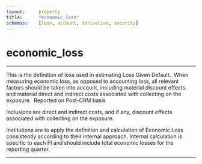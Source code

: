 ```yaml
---
layout:     property
title:      "economic_loss"
schemas:    [loan, account, derivative, security]
---
```


# economic_loss

---

This is the definition of loss used in estimating Loss Given Default.  When measuring economic loss, as opposed to accounting loss, all relevant factors should be taken into account, including material discount effects and material direct and indirect costs associated with collecting on the exposure.  Reported on Post-CRM basis

Inclusions are direct and indirect costs, and if any, discount effects associated with collecting on the exposure.

Institutions are to apply the definition and calculation of Economic Loss consistently according to their internal approach. Internal calculation is specific to each FI and should include total economic losses for the reporting quarter.

---
[osfi bd]: https://www.osfi-bsif.gc.ca/en/data-forms/reporting-returns/filing-financial-returns/financial-reporting-instructions/irb-credit-data-retail-portfolio-part-1-bd
[osfi bb]: https://www.osfi-bsif.gc.ca/en/data-forms/reporting-returns/filing-financial-returns/financial-reporting-instructions/irb-credit-data-wholesale-portfolio-part-1-bb
